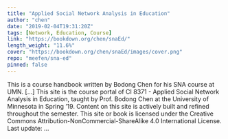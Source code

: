 ```yaml
---
title: "Applied Social Network Analysis in Education"
author: "chen"
date: "2019-02-04T19:31:20Z"
tags: [Network, Education, Course]
link: "https://bookdown.org/chen/snaEd/"
length_weight: "11.6%"
cover: "https://bookdown.org/chen/snaEd/images/cover.png"
repo: "meefen/sna-ed"
pinned: false
---
```


This is a course handbook written by Bodong Chen for his SNA course at UMN. [...] This site is the course portal of CI 8371 - Applied Social Network Analysis in Education, taught by Prof. Bodong Chen at the University of Minnesota in Spring ’19. Content on this site is actively built and refined throughout the semester. This site or book is licensed under the Creative Commons Attribution-NonCommercial-ShareAlike 4.0 International License. Last update: ...
